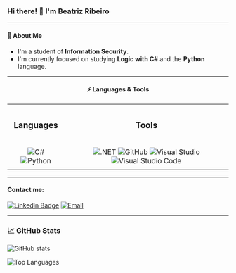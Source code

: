 ### Hi there! 👋 I'm Beatriz Ribeiro

---

#### 🚀 About Me

- I'm a student of **Information Security**.
- I'm currently focused on studying **Logic with C#** and the **Python** language.

---

<h4 align="center">⚡ Languages & Tools</h4>

<div align="center">
  <table>
    <tr>
      <td align="center" style="padding: 10px;">
        <h3>Languages</h3>
        <br>
        <img src="https://img.shields.io/badge/C%23-239120?style=for-the-badge&logo=c-sharp&logoColor=white" alt="C#" />
        <img src="https://img.shields.io/badge/Python-3776AB?style=for-the-badge&logo=python&logoColor=white" alt="Python" />
      </td>
      <td align="center" style="padding: 10px;">
        <h3>Tools</h3>
        <br>
        <img src="https://img.shields.io/badge/.NET-512BD4?style=for-the-badge&logo=dotnet&logoColor=white" alt=".NET" />
        <img src="https://img.shields.io/badge/GitHub-100000?style=for-the-badge&logo=github&logoColor=white" alt="GitHub" />
        <img src="https://img.shields.io/badge/Visual%20Studio-5C2D91?style=for-the-badge&logo=visual-studio&logoColor=white" alt="Visual Studio" />
        <img src="https://img.shields.io/badge/Visual%20Studio%20Code-007ACC?style=for-the-badge&logo=visual-studio-code&logoColor=white" alt="Visual Studio Code" />
      </td>
    </tr>
  </table>
</div>

---
#### Contact me:

[![Linkedin Badge](https://img.shields.io/badge/-LinkedIn-blue?style=flat-square&logo=Linkedin&logoColor=white&link=https://www.linkedin.com/in/beatriz-ribeiro-tech)](https://www.linkedin.com/in/beatriz-ribeiro-tech)
<a href="mailto:beatrizribeiro.milli@gmail.com">
<img alt="Email" src="https://img.shields.io/badge/-Email-c14438?style=flat-square&logo=Gmail&logoColor=white" />
</a>

---

### 📈 GitHub Stats

![GitHub stats](https://github-readme-stats.vercel.app/api?username=cyberibeiro&show_icons=true&theme=transparent&title_color=E91E63&text_color=F8F8F2&icon_color=E91E63&hide_border=true&ring_color=FF0000)

![Top Languages](https://github-readme-stats.vercel.app/api/top-langs/?username=cyberibeiro&layout=compact&theme=transparent&hide_border=true&title_color=E91E63&text_color=F8F8F2&bg_color=00000000&card_width=320&locale=en)
